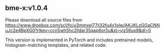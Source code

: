 ## bme-x:v1.0.4

Please download all source files from [https://www.dropbox.com/scl/fo/u3mmxel77li32fu4x1olw/AKJKLzGGaCNNuJc2e4BpXG0?rlkey=ccn5wh5hc2lldar35qap6or5u&st=yiz56ux8&dl=0 ](https://www.dropbox.com/scl/fo/u3mmxel77li32fu4x1olw/AKJKLzGGaCNNuJc2e4BpXG0?rlkey=ccn5wh5hc2lldar35qap6or5u&st=yiz56ux8&dl=0)

This version is implemented in PyTorch and includes pretrained models, histogram-matching templates, and related code.

